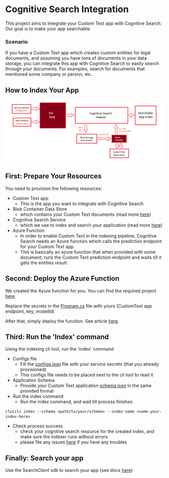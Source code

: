 # Cognitive Search Integration

This project aims to integrate your Custom Text app with Cognitive Search. 
Our goal is to make your app searchable.

### Scenario
If you have a Custom Text app which creates custom entities for legal documents, and assuming you have tons of documents in your data storage, you can integrate this app with Cognitive Search to easily search through your documents.
For examples, search for documents that mentioned some company or person, etc.

## How to Index Your App

![cognitive search integration pipeline](./Docs/Assets/indexing-pipeline.png)

## First: Prepare Your Resources

You need to provision the following resources:
 - Custom Text app
   - This is the app you want to integrate with Cognitive Search
 - Blob Container Data Store
	 - which contains your Custom Text documents (read more [here](https://docs.microsoft.com/en-us/azure/storage/blobs/storage-blobs-introduction))
 - Cognitive Search Service
	 - which we use to index and search your application (read more [here](https://docs.microsoft.com/en-us/azure/search/search-what-is-azure-search))
 - Azure Function
	 - In order to enable Custom Text in the indexing pipeline, Cognitive Search needs an Azure function which calls the prediction endpoint for your Custom Text app.
	 - This is basically an azure function that when provided with some document, runs the Custom Text prediction endpoint and waits till it gets the entities result.


## Second: Deploy the Azure Function
We created the Azure function for you. You can find the required project [here](https://github.com/microsoft/CogSLanguageUtilities/tree/custom-text/cognitive-search-integration/dev/CustomTextAnalytics/CognitiveSearchIntegration/CustomTextAzureFunction).

Replace the secrets in the [Program.cs](https://github.com/microsoft/CogSLanguageUtilities/tree/custom-text/cognitive-search-integration/dev/CustomTextAnalytics/CognitiveSearchIntegration/CustomTextAzureFunction/CustomTextAnalytics.Function) file with yours
(CustomText app endpoint, key, modelId)

After that, simply deploy the function. See article [here](https://docs.microsoft.com/en-us/azure/azure-functions/functions-develop-vs#publish-to-azure).


## Third: Run the 'Index' command
Using the indexing cli tool, run the 'index' command
 - Configs file
	 - Fill the [configs.json](https://github.com/microsoft/CogSLanguageUtilities/blob/custom-text/cognitive-search-integration/dev/CustomTextAnalytics/CognitiveSearchIntegration/Docs/Assets/configs.json) file with your service secrets (that you already provisioned)
	 - This configs file needs to be placed next to the cli tool to read it
 - Application Schema
	 - Provide your Custom Text application [schema.json](https://github.com/microsoft/CogSLanguageUtilities/blob/custom-text/cognitive-search-integration/dev/CustomTextAnalytics/CognitiveSearchIntegration/Docs/Assets/app-schema.json) in the same provided format
 - Run the index command
	 - Run the index command, and wait till process finishes
```console
clutils index --schema <path/to/your/schema> --index-name <name-your-index-here>
```
- Check process success
	- check your cognitive search resource for the created index, and make sure the indexer runs without errors
    - please file any issues [here](https://github.com/microsoft/CogSLanguageUtilities/issues) if you have any troubles

## Finally: Search your app
Use the SearchClient sdk to search your app (see docs [here](https://docs.microsoft.com/en-us/azure/search/search-howto-dotnet-sdk#run-queries))


